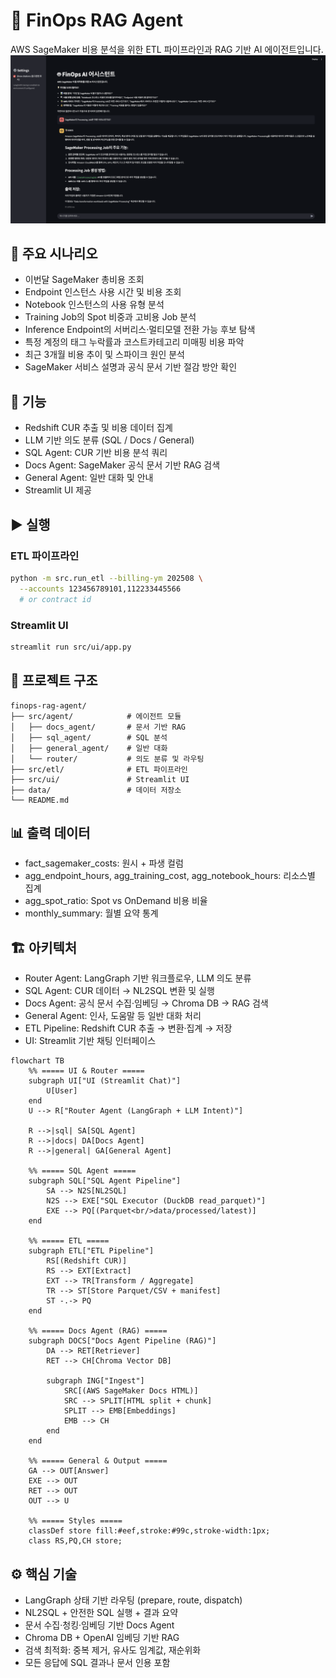 # 🚀 FinOps RAG Agent

AWS SageMaker 비용 분석을 위한 ETL 파이프라인과 RAG 기반 AI 에이전트입니다.
  <img src="documentation/demo_image.png" alt="FinOps AI Assistant Screenshot" width="800">

## 🎯 주요 시나리오

* 이번달 SageMaker 총비용 조회
* Endpoint 인스턴스 사용 시간 및 비용 조회
* Notebook 인스턴스의 사용 유형 분석
* Training Job의 Spot 비중과 고비용 Job 분석
* Inference Endpoint의 서버리스·멀티모델 전환 가능 후보 탐색
* 특정 계정의 태그 누락률과 코스트카테고리 미매핑 비용 파악
* 최근 3개월 비용 추이 및 스파이크 원인 분석
* SageMaker 서비스 설명과 공식 문서 기반 절감 방안 확인

## 🔑 기능

* Redshift CUR 추출 및 비용 데이터 집계
* LLM 기반 의도 분류 (SQL / Docs / General)
* SQL Agent: CUR 기반 비용 분석 쿼리
* Docs Agent: SageMaker 공식 문서 기반 RAG 검색
* General Agent: 일반 대화 및 안내
* Streamlit UI 제공

## ▶️ 실행

### ETL 파이프라인

```bash
python -m src.run_etl --billing-ym 202508 \
  --accounts 123456789101,112233445566
  # or contract id 
```

### Streamlit UI

```bash
streamlit run src/ui/app.py
```

## 📁 프로젝트 구조

```
finops-rag-agent/
├── src/agent/            # 에이전트 모듈
│   ├── docs_agent/       # 문서 기반 RAG
│   ├── sql_agent/        # SQL 분석
│   ├── general_agent/    # 일반 대화
│   └── router/           # 의도 분류 및 라우팅
├── src/etl/              # ETL 파이프라인
├── src/ui/               # Streamlit UI
├── data/                 # 데이터 저장소
└── README.md
```

## 📊 출력 데이터

* fact\_sagemaker\_costs: 원시 + 파생 컬럼
* agg\_endpoint\_hours, agg\_training\_cost, agg\_notebook\_hours: 리소스별 집계
* agg\_spot\_ratio: Spot vs OnDemand 비용 비율
* monthly\_summary: 월별 요약 통계

## 🏗 아키텍처

* Router Agent: LangGraph 기반 워크플로우, LLM 의도 분류
* SQL Agent: CUR 데이터 → NL2SQL 변환 및 실행
* Docs Agent: 공식 문서 수집·임베딩 → Chroma DB → RAG 검색
* General Agent: 인사, 도움말 등 일반 대화 처리
* ETL Pipeline: Redshift CUR 추출 → 변환·집계 → 저장
* UI: Streamlit 기반 채팅 인터페이스

```mermaid
flowchart TB
    %% ===== UI & Router =====
    subgraph UI["UI (Streamlit Chat)"]
        U[User]
    end
    U --> R["Router Agent (LangGraph + LLM Intent)"]

    R -->|sql| SA[SQL Agent]
    R -->|docs| DA[Docs Agent]
    R -->|general| GA[General Agent]

    %% ===== SQL Agent =====
    subgraph SQL["SQL Agent Pipeline"]
        SA --> N2S[NL2SQL]
        N2S --> EXE["SQL Executor (DuckDB read_parquet)"]
        EXE --> PQ[(Parquet<br/>data/processed/latest)]
    end

    %% ===== ETL =====
    subgraph ETL["ETL Pipeline"]
        RS[(Redshift CUR)]
        RS --> EXT[Extract]
        EXT --> TR[Transform / Aggregate]
        TR --> ST[Store Parquet/CSV + manifest]
        ST -.-> PQ
    end

    %% ===== Docs Agent (RAG) =====
    subgraph DOCS["Docs Agent Pipeline (RAG)"]
        DA --> RET[Retriever]
        RET --> CH[Chroma Vector DB]

        subgraph ING["Ingest"]
            SRC[(AWS SageMaker Docs HTML)]
            SRC --> SPLIT[HTML split + chunk]
            SPLIT --> EMB[Embeddings]
            EMB --> CH
        end
    end

    %% ===== General & Output =====
    GA --> OUT[Answer]
    EXE --> OUT
    RET --> OUT
    OUT --> U

    %% ===== Styles =====
    classDef store fill:#eef,stroke:#99c,stroke-width:1px;
    class RS,PQ,CH store;
```

## ⚙️ 핵심 기술

* LangGraph 상태 기반 라우팅 (prepare, route, dispatch)
* NL2SQL + 안전한 SQL 실행 + 결과 요약
* 문서 수집·청킹·임베딩 기반 Docs Agent
* Chroma DB + OpenAI 임베딩 기반 RAG
* 검색 최적화: 중복 제거, 유사도 임계값, 재순위화
* 모든 응답에 SQL 결과나 문서 인용 포함

